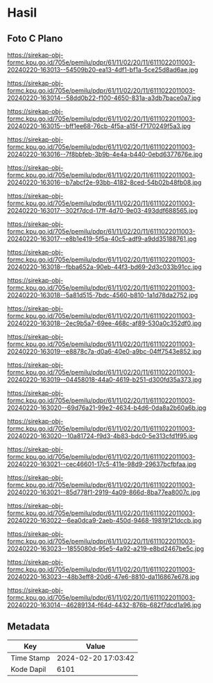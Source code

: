# Hasil

## Foto C Plano

https://sirekap-obj-formc.kpu.go.id/705e/pemilu/pdpr/61/11/02/20/11/6111022011003-20240220-163013--54509b20-ea13-4df1-bf1a-5ce25d8ad6ae.jpg

https://sirekap-obj-formc.kpu.go.id/705e/pemilu/pdpr/61/11/02/20/11/6111022011003-20240220-163014--58dd0b22-f100-4650-831a-a3db7bace0a7.jpg

https://sirekap-obj-formc.kpu.go.id/705e/pemilu/pdpr/61/11/02/20/11/6111022011003-20240220-163015--bff1ee68-76cb-4f5a-a15f-f7170249f5a3.jpg

https://sirekap-obj-formc.kpu.go.id/705e/pemilu/pdpr/61/11/02/20/11/6111022011003-20240220-163016--7f8bbfeb-3b9b-4e4a-b440-0ebd6377676e.jpg

https://sirekap-obj-formc.kpu.go.id/705e/pemilu/pdpr/61/11/02/20/11/6111022011003-20240220-163016--b7abcf2e-93bb-4182-8ced-54b02b48fb08.jpg

https://sirekap-obj-formc.kpu.go.id/705e/pemilu/pdpr/61/11/02/20/11/6111022011003-20240220-163017--302f7dcd-17ff-4d70-9e03-493ddf688565.jpg

https://sirekap-obj-formc.kpu.go.id/705e/pemilu/pdpr/61/11/02/20/11/6111022011003-20240220-163017--e8b1e419-5f5a-40c5-adf9-a9dd35188761.jpg

https://sirekap-obj-formc.kpu.go.id/705e/pemilu/pdpr/61/11/02/20/11/6111022011003-20240220-163018--fbba652a-90eb-44f3-bd69-2d3c033b91cc.jpg

https://sirekap-obj-formc.kpu.go.id/705e/pemilu/pdpr/61/11/02/20/11/6111022011003-20240220-163018--5a81d515-7bdc-4560-b810-1a1d78da2752.jpg

https://sirekap-obj-formc.kpu.go.id/705e/pemilu/pdpr/61/11/02/20/11/6111022011003-20240220-163018--2ec9b5a7-69ee-468c-af89-530a0c352df0.jpg

https://sirekap-obj-formc.kpu.go.id/705e/pemilu/pdpr/61/11/02/20/11/6111022011003-20240220-163019--e8878c7a-d0a6-40e0-a9bc-04ff7543e852.jpg

https://sirekap-obj-formc.kpu.go.id/705e/pemilu/pdpr/61/11/02/20/11/6111022011003-20240220-163019--04458018-44a0-4619-b251-d300fd35a373.jpg

https://sirekap-obj-formc.kpu.go.id/705e/pemilu/pdpr/61/11/02/20/11/6111022011003-20240220-163020--69d76a21-99e2-4634-b4d6-0da8a2b60a6b.jpg

https://sirekap-obj-formc.kpu.go.id/705e/pemilu/pdpr/61/11/02/20/11/6111022011003-20240220-163020--10a81724-f9d3-4b83-bdc0-5e313cfd1f95.jpg

https://sirekap-obj-formc.kpu.go.id/705e/pemilu/pdpr/61/11/02/20/11/6111022011003-20240220-163021--cec46601-17c5-411e-98d9-29637bcfbfaa.jpg

https://sirekap-obj-formc.kpu.go.id/705e/pemilu/pdpr/61/11/02/20/11/6111022011003-20240220-163021--85d778f1-2919-4a09-866d-8ba77ea8007c.jpg

https://sirekap-obj-formc.kpu.go.id/705e/pemilu/pdpr/61/11/02/20/11/6111022011003-20240220-163022--6ea0dca9-2aeb-450d-9468-19819121dccb.jpg

https://sirekap-obj-formc.kpu.go.id/705e/pemilu/pdpr/61/11/02/20/11/6111022011003-20240220-163023--1855080d-95e5-4a92-a219-e8bd2467be5c.jpg

https://sirekap-obj-formc.kpu.go.id/705e/pemilu/pdpr/61/11/02/20/11/6111022011003-20240220-163023--48b3eff8-20d6-47e6-8810-da116867e678.jpg

https://sirekap-obj-formc.kpu.go.id/705e/pemilu/pdpr/61/11/02/20/11/6111022011003-20240220-163014--46289134-f64d-4432-876b-682f7dcd1a96.jpg


## Metadata

| Key        | Value               |
| ---------- | ------------------- |
| Time Stamp | 2024-02-20 17:03:42 |
| Kode Dapil | 6101                |



